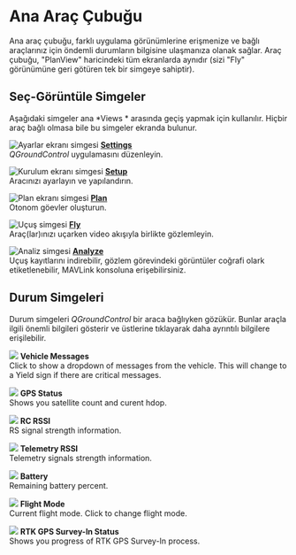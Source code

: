 # Ana Araç Çubuğu

Ana araç çubuğu, farklı uygulama görünümlerine erişmenize ve bağlı araçlarınız için öndemli durumların bilgisine ulaşmanıza olanak sağlar. Araç çubuğu, "PlanView" haricindeki tüm ekranlarda aynıdır (sizi "Fly" görünümüne geri götüren tek bir simgeye sahiptir).

## Seç-Görüntüle Simgeler

Aşağıdaki simgeler ana *Views * arasında geçiş yapmak için kullanılır. Hiçbir araç bağlı olmasa bile bu simgeler ekranda bulunur.

![Ayarlar ekranı simgesi](../../assets/toolbar/toolbar_view_select_settings.jpg) **[Settings](../SettingsView/SettingsView.md)** <br />*QGroundControl* uygulamasını düzenleyin.

![Kurulum ekranı simgesi](../../assets/toolbar/toolbar_view_select_setup.jpg) **[Setup](../SetupView/SetupView.md)** <br /> Aracınızı ayarlayın ve yapılandırın.

![Plan ekranı simgesi](../../assets/toolbar/toolbar_view_select_plan.jpg) **[Plan](../PlanView/PlanView.md)** <br /> Otonom göevler oluşturun.

![Uçuş simgesi](../../assets/toolbar/toolbar_view_select_fly.jpg) **[Fly](../FlyView/FlyView.md)** <br /> Araç(lar)ınızı uçarken video akışıyla birlikte gözlemleyin.

![Analiz simgesi](../../assets/toolbar/toolbar_view_select_analyse.jpg) **[Analyze](../analyze_view/README.md)** <br /> Uçuş kayıtlarını indirebilir, gözlem görevindeki görüntüler coğrafi olark etiketlenebilir, MAVLink konsoluna erişebilirsiniz.

## Durum Simgeleri

Durum simgeleri *QGroundControl* bir araca bağlıyken gözükür. Bunlar araçla ilgili önemli bilgileri gösterir ve üstlerine tıklayarak daha ayrıntılı bilgilere erişilebilir.

![](../../assets/toolbar/toolbar_status_message.jpg) **Vehicle Messages** <br />Click to show a dropdown of messages from the vehicle. This will change to a Yield sign if there are critical messages.

![](../../assets/toolbar/toolbar_status_gps.jpg) **GPS Status** <br />Shows you satellite count and curent hdop.

![](../../assets/toolbar/toolbar_status_rc.jpg) **RC RSSI** <br />RS signal strength information.

![](../../assets/toolbar/toolbar_status_telemetry.jpg) **Telemetry RSSI** <br />Telemetry signals strength information.

![](../../assets/toolbar/toolbar_status_battery.jpg) **Battery** <br />Remaining battery percent.

![](../../assets/toolbar/toolbar_status_flight_mode.jpg) **Flight Mode** <br />Current flight mode. Click to change flight mode.

![](../../assets/toolbar/toolbar_status_rtk_gps.jpg) **RTK GPS Survey-In Status** <br />Shows you progress of RTK GPS Survey-In process.